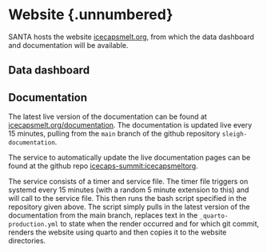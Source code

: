 # Website {.unnumbered}

SANTA hosts the website [icecapsmelt.org](http://www.icecapsmelt.org), from which the data dashboard and documentation will be available.


## Data dashboard


## Documentation

The latest live version of the documentation can be found at [icecapsmelt.org/documentation](http://www.icecapsmelt.org/documentation/). The documentation is updated live every 15 minutes, pulling from the `main` branch of the github repository `sleigh-documentation`.

The service to automatically update the live documentation pages can be found at the github repo [icecaps-summit:icecapsmeltorg](https://github.com/icecaps-summit/icecapsmeltorg).

The service consists of a timer and service file. The timer file triggers on systemd every 15 minutes (with a random 5 minute extension to this) and will call to the service file. This then runs the bash script specified in the repository given above. The script simply pulls in the latest version of the documentation from the main branch, replaces text in the `_quarto-production.yml` to state when the render occurred and for which git commit, renders the website using quarto and then copies it to the website directories.